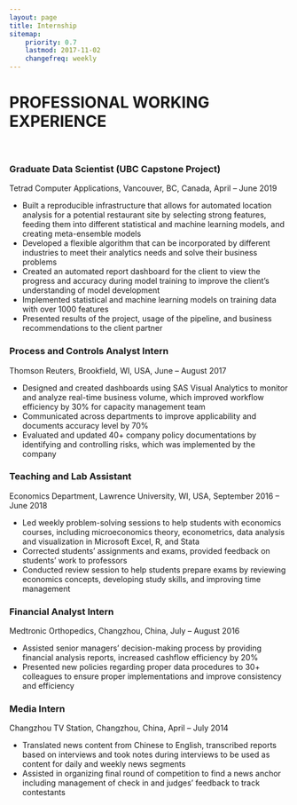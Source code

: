 ```yaml
---
layout: page
title: Internship
sitemap:
    priority: 0.7
    lastmod: 2017-11-02
    changefreq: weekly
---
```


# PROFESSIONAL WORKING EXPERIENCE

<br/>

### Graduate Data Scientist (UBC Capstone Project)
Tetrad Computer Applications, Vancouver, BC, Canada, April – June 2019 <br/>
-	Built a reproducible infrastructure that allows for automated location analysis for a potential restaurant site by selecting strong features, feeding them into different statistical and machine learning models, and creating meta-ensemble models
-	Developed a flexible algorithm that can be incorporated by different industries to meet their analytics needs and solve their business problems
-	Created an automated report dashboard for the client to view the progress and accuracy during model training to improve the client’s understanding of model development
-	Implemented statistical and machine learning models on training data with over 1000 features 
-	Presented results of the project, usage of the pipeline, and business recommendations to the client partner

### Process and Controls Analyst Intern
Thomson Reuters, Brookfield, WI, USA, June – August 2017 <br/>
-	Designed and created dashboards using SAS Visual Analytics to monitor and analyze real-time business volume, which improved workflow efficiency by 30% for capacity management team
-	Communicated across departments to improve applicability and documents accuracy level by 70%
-	Evaluated and updated 40+ company policy documentations by identifying and controlling risks, which was implemented by the company

### Teaching and Lab Assistant
Economics Department, Lawrence University, WI, USA, September 2016 – June 2018 <br/>
-	Led weekly problem-solving sessions to help students with economics courses, including microeconomics theory, econometrics, data analysis and visualization in Microsoft Excel, R, and Stata
-	Corrected students’ assignments and exams, provided feedback on students’ work to professors
-	Conducted review session to help students prepare exams by reviewing economics concepts, developing study skills, and improving time management

### Financial Analyst Intern
Medtronic Orthopedics, Changzhou, China, July – August 2016 <br/>
-	Assisted senior managers’ decision-making process by providing financial analysis reports, increased cashflow efficiency by 20%
-	Presented new policies regarding proper data procedures to 30+ colleagues to ensure proper implementations and improve consistency and efficiency

### Media Intern
Changzhou TV Station, Changzhou, China, April – July 2014 <br/>
-	Translated news content from Chinese to English, transcribed reports based on interviews and took notes during interviews to be used as content for daily and weekly news segments
-	Assisted in organizing final round of competition to find a news anchor including management of check in and judges’ feedback to track contestants
